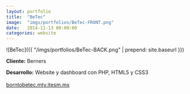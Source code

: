 ```yaml
---
layout:	portfolio
title:	"BeTec"
image:	"imgs/portfolios/BeTec-FRONT.png"
date:   2014-11-13 00:00:00
categories: website
---
```

![BeTec]({{ "/imgs/portfolios/BeTec-BACK.png" | prepend: site.baseurl }})

**Cliente:** Berners

**Desarrollo:** Website y dashboard con PHP, HTML5 y CSS3
<br><br>
<a class="link" href="http://makerz.digitaldealers.mx/BeTec/" target="blank"> borntobetec.mty.itesm.mx</a>